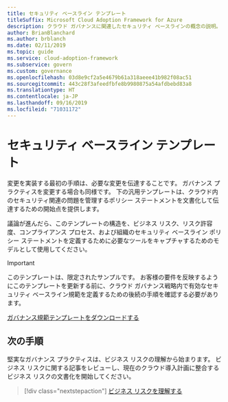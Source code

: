 ```yaml
---
title: セキュリティ ベースライン テンプレート
titleSuffix: Microsoft Cloud Adoption Framework for Azure
description: クラウド ガバナンスに関連したセキュリティ ベースラインの概念の説明。
author: BrianBlanchard
ms.author: brblanch
ms.date: 02/11/2019
ms.topic: guide
ms.service: cloud-adoption-framework
ms.subservice: govern
ms.custom: governance
ms.openlocfilehash: 03d8e9cf2a5e4679b61a318aeee41b982f08ac51
ms.sourcegitcommit: 443c28f3afeedfbfe8b9980875a54afdbebd83a8
ms.translationtype: HT
ms.contentlocale: ja-JP
ms.lasthandoff: 09/16/2019
ms.locfileid: "71031172"
---
```

# <a name="security-baseline-template"></a>セキュリティ ベースライン テンプレート

変更を実装する最初の手順は、必要な変更を伝達することです。 ガバナンス プラクティスを変更する場合も同様です。 下の汎用テンプレートは、クラウド内のセキュリティ関連の問題を管理するポリシー ステートメントを文書化して伝達するための開始点を提供します。

議論が進んだら、このテンプレートの構造を、ビジネス リスク、リスク許容度、コンプライアンス プロセス、および組織のセキュリティ ベースライン ポリシー ステートメントを定義するために必要なツールをキャプチャするためのモデルとして使用してください。

> [!IMPORTANT]
> このテンプレートは、限定されたサンプルです。 お客様の要件を反映するようにこのテンプレートを更新する前に、クラウド ガバナンス戦略内で有効なセキュリティ ベースライン規範を定義するための後続の手順を確認する必要があります。

<!-- markdownlint-disable MD033 -->

 <a href="https://archcenter.blob.core.windows.net/cdn/fusion/governance/Security%20Baseline%20Discipline%20Template.docx">ガバナンス規範テンプレートをダウンロードする</a>

<!-- markdownlint-enable MD033 -->

## <a name="next-steps"></a>次の手順

堅実なガバナンス プラクティスは、ビジネス リスクの理解から始まります。 ビジネス リスクに関する記事をレビューし、現在のクラウド導入計画に整合するビジネス リスクの文書化を開始してください。

> [!div class="nextstepaction"]
> [ビジネス リスクを理解する](./business-risks.md)

